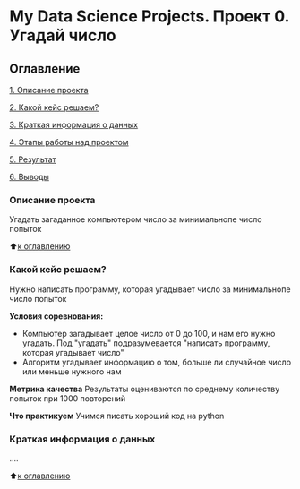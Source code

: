 # My Data Science Projects. Проект 0. Угадай число

## Оглавление
[1. Описание проекта](https://github.com/DaryaIly/my_data_science/blob/main/project_0/README.md#КОписание-проекта)

[2. Какой кейс решаем?](https://github.com/DaryaIly/my_data_science/blob/main/project_0/README.md#Какой-кейс-решаем)

[3. Краткая информация о данных](https://github.com/DaryaIly/my_data_science/blob/main/project_0/README.md#Краткая-информация-о-данных)

[4. Этапы работы над проектом](https://github.com/DaryaIly/my_data_science/blob/main/project_0/README.md#Этапы-работы-над-проектом)

[5. Результат](https://github.com/DaryaIly/my_data_science/blob/main/project_0/README.md#Результат)

[6. Выводы](https://github.com/DaryaIly/my_data_science/blob/main/project_0/README.md#Выводы)

### Описание проекта
Угадать загаданное компьютером число за минимальнопе число попыток

:arrow_up:[к оглавлению](https://github.com/DaryaIly/my_data_science/blob/main/project_0/README.md#Оглавление)

### Какой кейс решаем?
Нужно написать программу, которая угадывает число за минимальнопе число попыток

**Условия соревнования:**
- Компьютер загадывает целое число от 0 до 100, и нам его нужно угадать. Под "угадать" подразумевается "написать программу, которая угадывает число"
- Алгоритм угадывает информацию о том, больше ли случайное число или меньше нужного нам

**Метрика качества**
Результаты оцениваются по среднему количеству попыток при 1000 повторений

**Что практикуем**
Учимся писать хороший код на python

### Краткая информация о данных
....

:arrow_up:[к оглавлению](https://github.com/DaryaIly/my_data_science/blob/main/project_0/README.md#Оглавление)
